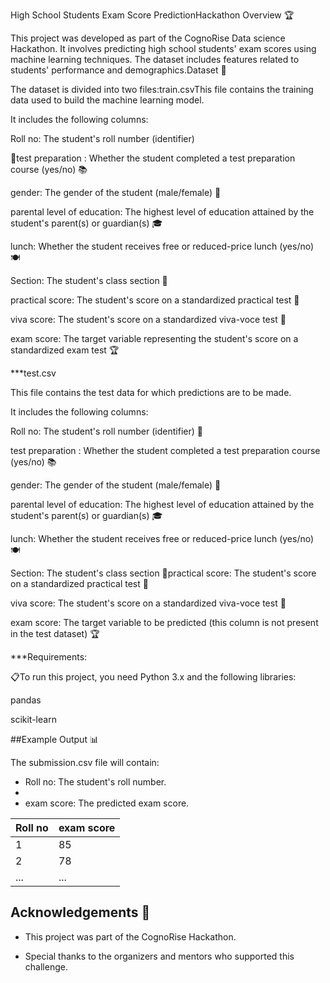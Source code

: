 High School Students Exam Score PredictionHackathon Overview 🏆

This project was developed as part of the CognoRise Data science Hackathon. It involves predicting high school students' exam scores using machine learning techniques. The dataset includes features related to students' performance and demographics.Dataset 📂

The dataset is divided into two files:train.csvThis file contains the training data used to build the machine learning model.


 It includes the following columns:
 
 Roll no: The student's roll number (identifier)
 
 🎫test preparation : Whether the student completed a test preparation course (yes/no) 📚
 
 gender: The gender of the student (male/female) 🚻
 
 parental level of education: The highest level of education attained by the student's parent(s) or guardian(s) 🎓
 
 lunch: Whether the student receives free or reduced-price lunch (yes/no) 🍽️
 
 Section: The student's class section 🏫
 
 practical score: The student's score on a standardized practical test 📝
 
 viva score: The student's score on a standardized viva-voce test 🎤
 
 exam score: The target variable representing the student's score on a standardized exam test 🏆
 
 
 ***test.csv
 
 This file contains the test data for which predictions are to be made. 
 
 It includes the following columns:
 
 Roll no: The student's roll number (identifier) 🎫
 
 test preparation : Whether the student completed a test preparation course (yes/no) 📚
 
 gender: The gender of the student (male/female) 🚻
 
 parental level of education: The highest level of education attained by the student's parent(s) or guardian(s) 🎓
 
 lunch: Whether the student receives free or reduced-price lunch (yes/no) 🍽️
 
 Section: The student's class section 🏫practical score: The student's score on a standardized practical test 📝
 
 viva score: The student's score on a standardized viva-voce test 🎤
 
 exam score: The target variable to be predicted (this column is not present in the test dataset) 🏆

 
 ***Requirements:
 
 📋To run this project, you need Python 3.x and the following libraries:
 
 pandas
 
 scikit-learn

 
 ##Example Output 📊

The submission.csv file will contain:

- Roll no: The student's roll number.
- 
- exam score: The predicted exam score.
  

| Roll no | exam score |
|---------|------------|
| 1       | 85         |
| 2       | 78         |
| ...     | ...        |


## Acknowledgements 🎉

- This project was part of the CognoRise Hackathon.
  
- Special thanks to the organizers and mentors who supported this challenge.
